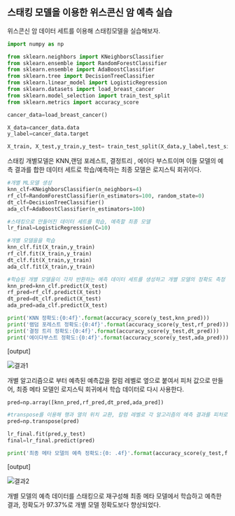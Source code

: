 ## 스태킹 모델을 이용한 위스콘신 암 예측 실습

위스콘신 암 데이터 세트를 이용해 스태킹모델을 실습해보자.

```python
import numpy as np

from sklearn.neighbors import KNeighborsClassifier
from sklearn.ensemble import RandomForestClassifier
from sklearn.ensemble import AdaBoostClassifier
from sklearn.tree import DecisionTreeClassifier
from sklearn.linear_model import LogisticRegression
from sklearn.datasets import load_breast_cancer
from sklearn.model_selection import train_test_split
from sklearn.metrics import accuracy_score

cancer_data=load_breast_cancer()

X_data=cancer_data.data
y_label=cancer_data.target

X_train, X_test,y_train,y_test= train_test_split(X_data,y_label,test_size=0.2,random_state=0)
```

스태킹 개별모델은 KNN,랜덤 포레스트, 결정트리 , 에이다 부스트이며 이들 모델의 예측 결과를 합한 데이터 세트로 학습/예측하는 최종 모델은 로지스틱 회귀이다.

```python
#개별 ML모델 생성
knn_clf=KNeighborsClassifier(n_neighbors=4)
rf_clf=RandomForestClassifier(n_estimators=100, random_state=0)
dt_clf=DecisionTreeClassifier()
ada_clf=AdaBoostClassifier(n_estimators=100)

#스태킹으로 만들어진 데이터 세트를 학습, 예측할 최종 모델
lr_final=LogisticRegression(C=10)

#개별 모델을을 학습
knn_clf.fit(X_train,y_train)
rf_clf.fit(X_train,y_train)
dt_clf.fit(X_train,y_train)
ada_clf.fit(X_train,y_train)

#학습된 개별 모델을이 각자 반환하는 예측 데이터 세트를 생성하고 개별 모델의 정확도 측정
knn_pred=knn_clf.predict(X_test)
rf_pred=rf_clf.predict(X_test)
dt_pred=dt_clf.predict(X_test)
ada_pred=ada_clf.predict(X_test)

print('KNN 정확도:{0:4f}'.format(accuracy_score(y_test,knn_pred)))
print('램덤 포레스트 정확도:{0:4f}'.format(accuracy_score(y_test,rf_pred)))
print('결정 트리 정확도:{0:4f}'.format(accuracy_score(y_test,dt_pred)))
print('에이다부스트 정확도:{0:4f}'.format(accuracy_score(y_test,ada_pred)))
```

[output]

![결과1](https://s3.us-west-2.amazonaws.com/secure.notion-static.com/65bfc943-d698-4d6d-9a32-6cd9a1782f68/Untitled.png?X-Amz-Algorithm=AWS4-HMAC-SHA256&X-Amz-Credential=AKIAT73L2G45O3KS52Y5%2F20210611%2Fus-west-2%2Fs3%2Faws4_request&X-Amz-Date=20210611T061251Z&X-Amz-Expires=86400&X-Amz-Signature=3a9e424460809a865f08f2fa53cb6764f1879553b4821b2ba5bbac546599e74a&X-Amz-SignedHeaders=host&response-content-disposition=filename%20%3D%22Untitled.png%22)

개별 알고리즘으로 부터 예측된 예측값을 칼럼 레벨로 옆으로 붙여서 피처 값으로 만들어, 최종 메타 모델인 로지스틱 회귀에서 학습 데이터로 다시 사용한다. 

```python
pred=np.array([knn_pred,rf_pred,dt_pred,ada_pred])

#transpose를 이용해 행과 열의 위치 교환, 칼럼 레벨로 각 알고리즘의 예측 결과를 피처로 만듦
pred=np.transpose(pred)

lr_final.fit(pred,y_test)
final=lr_final.predict(pred)

print('최종 메타 모델의 예측 정확도:{0: .4f}'.format(accuracy_score(y_test,final)))
```

[output]

![결과2](https://s3.us-west-2.amazonaws.com/secure.notion-static.com/f1218622-64b6-484a-9e25-c3f74dd3e2f3/Untitled.png?X-Amz-Algorithm=AWS4-HMAC-SHA256&X-Amz-Credential=AKIAT73L2G45O3KS52Y5%2F20210611%2Fus-west-2%2Fs3%2Faws4_request&X-Amz-Date=20210611T061321Z&X-Amz-Expires=86400&X-Amz-Signature=9699e0f1d292ea2682a7b727ae82ebdbfb013ac3d78506a94a111a536040894c&X-Amz-SignedHeaders=host&response-content-disposition=filename%20%3D%22Untitled.png%22)

개별 모델의 예측 데이터를 스태킹으로 재구성해 최종 메타 모델에서 학습하고 예측한 결과, 정확도가 97.37%로 개별 모델 정확도보다 향상되었다.

